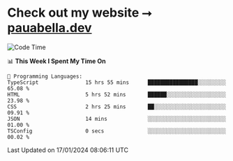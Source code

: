 # Check out my website ⭢ [pauabella.dev](https://pauabella.dev)

<!--START_SECTION:waka-->
![Code Time](http://img.shields.io/badge/Code%20Time-2%2C862%20hrs%2036%20mins-blue)

📊 **This Week I Spent My Time On** 

```text
💬 Programming Languages: 
TypeScript               15 hrs 55 mins      ████████████████░░░░░░░░░   65.08 % 
HTML                     5 hrs 52 mins       ██████░░░░░░░░░░░░░░░░░░░   23.98 % 
CSS                      2 hrs 25 mins       ██░░░░░░░░░░░░░░░░░░░░░░░   09.91 % 
JSON                     14 mins             ░░░░░░░░░░░░░░░░░░░░░░░░░   01.00 % 
TSConfig                 0 secs              ░░░░░░░░░░░░░░░░░░░░░░░░░   00.02 % 
```


 Last Updated on 17/01/2024 08:06:11 UTC
<!--END_SECTION:waka-->
